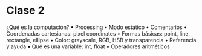 # Clase 2

¿Qué es la computación?
• Processing
• Modo estático
• Comentarios
• Coordenadas cartesianas: pixel coordinates
• Formas básicas: point, line, rectangle, ellipse
• Color: grayscale, RGB, HSB y transparencia
• Referencia y ayuda
• Qué es una variable: int, float
• Operadores aritméticos